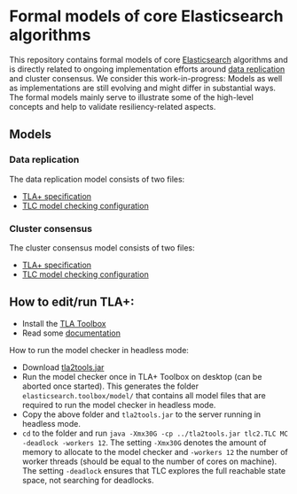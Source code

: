 # Formal models of core Elasticsearch algorithms

This repository contains formal models of core [Elasticsearch](https://github.com/elastic/elasticsearch) algorithms and is directly related to ongoing implementation efforts around [data replication](https://github.com/elastic/elasticsearch/issues/10708) and cluster consensus. We consider this work-in-progress: Models as well as implementations are still evolving and might differ in substantial ways. The formal models mainly serve to illustrate some of the high-level concepts and help to validate resiliency-related aspects.

## Models

### Data replication

The data replication model consists of two files:

- [TLA+ specification](data/tla/replication.tla)
- [TLC model checking configuration](data/tla/replication.toolbox/replication___model.launch)

### Cluster consensus

The cluster consensus model consists of two files:

- [TLA+ specification](cluster/tla/consensus.tla)
- [TLC model checking configuration](cluster/tla/consensus.toolbox/consensus___model.launch)

## How to edit/run TLA+:

- Install the [TLA Toolbox](http://research.microsoft.com/en-us/um/people/lamport/tla/toolbox.html)
- Read some [documentation](http://research.microsoft.com/en-us/um/people/lamport/tla/book.html)

How to run the model checker in headless mode:

- Download [tla2tools.jar](http://research.microsoft.com/en-us/um/people/lamport/tla/tools.html)
- Run the model checker once in TLA+ Toolbox on desktop (can be aborted once started). This generates the folder `elasticsearch.toolbox/model/` that contains all model files that are required to run the model checker in headless mode.
- Copy the above folder and `tla2tools.jar` to the server running in headless mode.
- `cd` to the folder and run `java -Xmx30G -cp ../tla2tools.jar tlc2.TLC MC -deadlock -workers 12`. The setting `-Xmx30G` denotes the amount of memory to allocate to the model checker and `-workers 12` the number of worker threads (should be equal to the number of cores on machine). The setting `-deadlock` ensures that TLC explores the full reachable state space, not searching for deadlocks.
